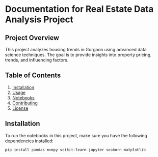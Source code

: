 # Documentation for Real Estate Data Analysis Project

## Project Overview
This project analyzes housing trends in Gurgaon using advanced data science techniques. The goal is to provide insights into property pricing, trends, and influencing factors.

## Table of Contents
1. [Installation](#installation)
2. [Usage](#usage)
3. [Notebooks]([#notebooks](https://github.com/21Nimisha/ProjectNotebookwork/blob/main/notebooks/README.md))
4. [Contributing](#contributing)
5. [License](#license)

## Installation
To run the notebooks in this project, make sure you have the following dependencies installed:

```bash
pip install pandas numpy scikit-learn jupyter seaborn matplotlib

